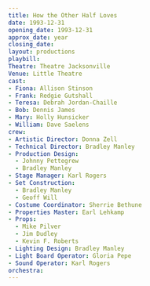 ```yaml
---
title: How the Other Half Loves
date: 1993-12-31
opening_date: 1993-12-31
approx_date: year
closing_date:
layout: productions
playbill:
Theatre: Theatre Jacksonville
Venue: Little Theatre
cast:
- Fiona: Allison Stinson
- Frank: Redgie Gutshall
- Teresa: Debrah Jordan-Chaille
- Bob: Dennis James
- Mary: Holly Hunsicker
- William: Dave Saelens
crew:
- Artistic Director: Donna Zell
- Technical Director: Bradley Manley
- Production Design:
  - Johnny Pettegrew
  - Bradley Manley
- Stage Manager: Karl Rogers
- Set Construction:
  - Bradley Manley
  - Geoff Will
- Costume Coordinator: Sherrie Bethune
- Properties Master: Earl Lehkamp
- Props:
  - Mike Pilver
  - Jim Dudley
  - Kevin F. Roberts
- Lighting Design: Bradley Manley
- Light Board Operator: Gloria Pepe
- Sound Operator: Karl Rogers
orchestra:
---
```

